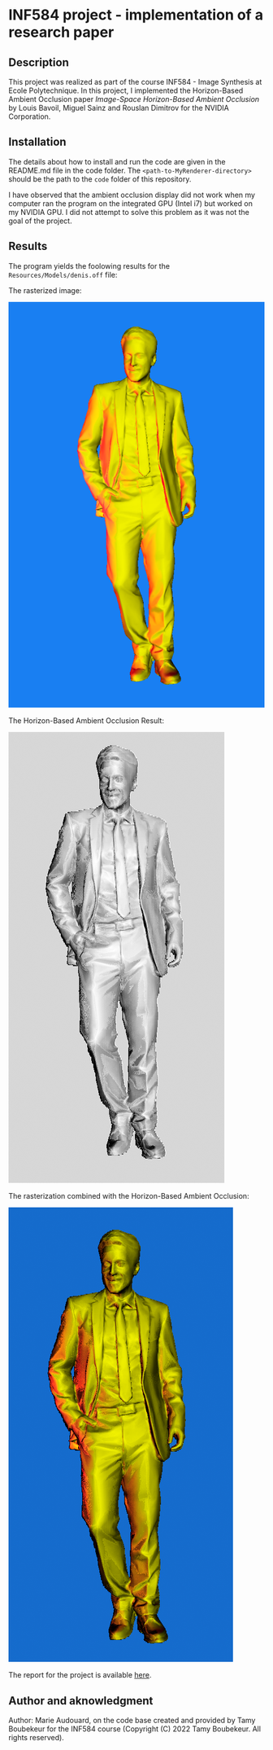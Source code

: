 # INF584 project - implementation of a research paper

## Description

This project was realized as part of the course INF584 - Image Synthesis at Ecole Polytechnique.
In this project, I implemented the Horizon-Based Ambient Occlusion paper _Image-Space Horizon-Based Ambient Occlusion_ by Louis Bavoil, Miguel Sainz and Rouslan Dimitrov for the NVIDIA Corporation.

## Installation

The details about how to install and run the code are given in the README.md file in the code folder. The `<path-to-MyRenderer-directory>` should be the path to the `code` folder of this repository.

I have observed that the ambient occlusion display did not work when my computer ran the program on the integrated GPU (Intel i7) but worked on my NVIDIA GPU. I did not attempt to solve this problem as it was not the goal of the project.

## Results

The program yields the foolowing results for the `Resources/Models/denis.off` file:

The rasterized image:

![](/media/denis.png)

The Horizon-Based Ambient Occlusion Result:

![](/media/denis_hbao.png)

The rasterization combined with the Horizon-Based Ambient Occlusion:

![](/media/denis_with.png)

The report for the project is available [here](/media/final_report.pdf).

## Author and aknowledgment

Author: Marie Audouard, on the code base created and provided by Tamy Boubekeur for the INF584 course (Copyright (C) 2022 Tamy Boubekeur. All rights reserved).
